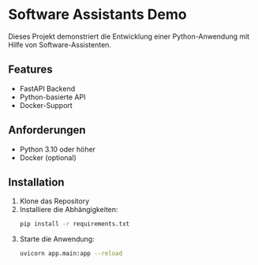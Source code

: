 # Software Assistants Demo

Dieses Projekt demonstriert die Entwicklung einer Python-Anwendung mit Hilfe von Software-Assistenten.

## Features
- FastAPI Backend
- Python-basierte API
- Docker-Support

## Anforderungen
- Python 3.10 oder höher
- Docker (optional)

## Installation
1. Klone das Repository
2. Installiere die Abhängigkeiten:
   ```bash
   pip install -r requirements.txt
   ```
3. Starte die Anwendung:
   ```bash
   uvicorn app.main:app --reload
   ```
